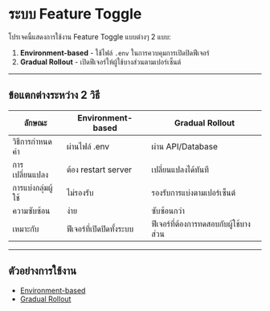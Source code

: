 # ระบบ Feature Toggle

โปรเจคนี้แสดงการใช้งาน Feature Toggle แบบต่างๆ 2 แบบ:
1. **Environment-based** - ใช้ไฟล์ `.env` ในการควบคุมการเปิดปิดฟีเจอร์
2. **Gradual Rollout** - เปิดฟีเจอร์ให้ผู้ใช้บางส่วนตามเปอร์เซ็นต์

---

## ข้อแตกต่างระหว่าง 2 วิธี

| ลักษณะ | Environment-based | Gradual Rollout |
|--------|-------------------|-----------------|
| วิธีการกำหนดค่า | ผ่านไฟล์ .env | ผ่าน API/Database |
| การเปลี่ยนแปลง | ต้อง restart server | เปลี่ยนแปลงได้ทันที |
| การแบ่งกลุ่มผู้ใช้ | ไม่รองรับ | รองรับการแบ่งตามเปอร์เซ็นต์ |
| ความซับซ้อน | ง่าย | ซับซ้อนกว่า |
| เหมาะกับ | ฟีเจอร์ที่เปิดปิดทั้งระบบ | ฟีเจอร์ที่ต้องการทดสอบกับผู้ใช้บางส่วน |

---

## ตัวอย่างการใช้งาน

- [Environment-based](feature-toggle-env-example)
- [Gradual Rollout](feature-toggle-gradual-rollout)
